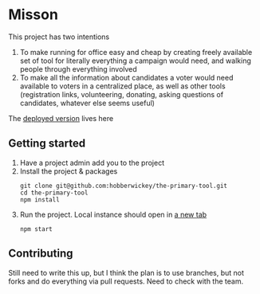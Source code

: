 # Misson
This project has two intentions 
1. To make running for office easy and cheap by creating freely available set of tool for literally everything a campaign would need, and walking people through everything involved
1. To make all the information about candidates a voter would need available to voters in a centralized place, as well as other tools (registration links, volunteering, donating, asking questions of candidates, whatever else seems useful)


The [deployed version](https://d36n53dp4mkj1.cloudfront.net) lives here

## Getting started
1. Have a project admin add you to the project
1. Install the project & packages
    ```
    git clone git@github.com:hobberwickey/the-primary-tool.git
    cd the-primary-tool
    npm install
    ```
1. Run the project. Local instance should open in [a new tab](http://localhost:3000)
    ```
    npm start
    ```

## Contributing
Still need to write this up, but I think the plan is to use branches, but not forks and do everything via pull requests. Need to check with the team.
